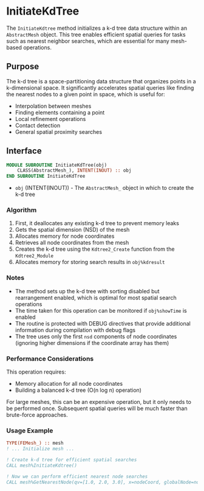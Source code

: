 # InitiateKdTree

The `InitiateKdtree` method initializes a k-d tree data structure within an `AbstractMesh` object. This tree enables efficient spatial queries for tasks such as nearest neighbor searches, which are essential for many mesh-based operations.

## Purpose

The k-d tree is a space-partitioning data structure that organizes points in a k-dimensional space. It significantly accelerates spatial queries like finding the nearest nodes to a given point in space, which is useful for:

- Interpolation between meshes
- Finding elements containing a point
- Local refinement operations
- Contact detection
- General spatial proximity searches

## Interface

```fortran
MODULE SUBROUTINE InitiateKdTree(obj)
    CLASS(AbstractMesh_), INTENT(INOUT) :: obj
END SUBROUTINE InitiateKdTree
```

- `obj` (INTENT(INOUT)) - The `AbstractMesh_` object in which to create the k-d tree

### Algorithm

1. First, it deallocates any existing k-d tree to prevent memory leaks
2. Gets the spatial dimension (NSD) of the mesh
3. Allocates memory for node coordinates
4. Retrieves all node coordinates from the mesh
5. Creates the k-d tree using the `Kdtree2_Create` function from the `Kdtree2_Module`
6. Allocates memory for storing search results in `obj%kdresult`

### Notes

- The method sets up the k-d tree with sorting disabled but rearrangement enabled, which is optimal for most spatial search operations
- The time taken for this operation can be monitored if `obj%showTime` is enabled
- The routine is protected with DEBUG directives that provide additional information during compilation with debug flags
- The tree uses only the first `nsd` components of node coordinates (ignoring higher dimensions if the coordinate array has them)

### Performance Considerations

This operation requires:
- Memory allocation for all node coordinates
- Building a balanced k-d tree (O(n log n) operation)

For large meshes, this can be an expensive operation, but it only needs to be performed once. Subsequent spatial queries will be much faster than brute-force approaches.

### Usage Example

```fortran
TYPE(FEMesh_) :: mesh
! ... Initialize mesh ...

! Create k-d tree for efficient spatial searches
CALL mesh%InitiateKdtree()

! Now we can perform efficient nearest node searches
CALL mesh%GetNearestNode(qv=[1.0, 2.0, 3.0], x=nodeCoord, globalNode=nodeNum)
```

